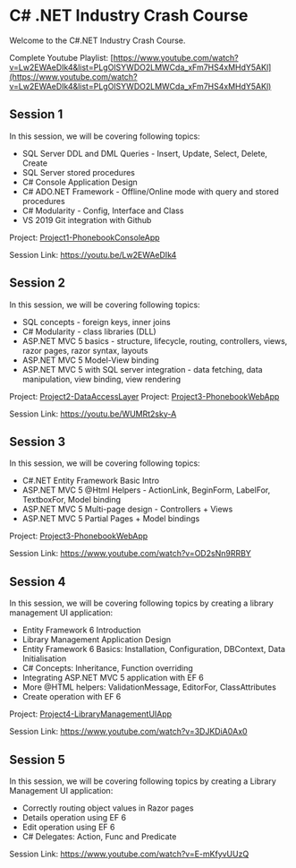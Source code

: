 # C# .NET Industry Crash Course

Welcome to the C#.NET Industry Crash Course.

Complete Youtube Playlist: [https://www.youtube.com/watch?v=Lw2EWAeDIk4&list=PLgOISYWDO2LMWCda_xFm7HS4xMHdY5AKl](https://www.youtube.com/watch?v=Lw2EWAeDIk4&list=PLgOISYWDO2LMWCda_xFm7HS4xMHdY5AKl)

## Session 1

In this session, we will be covering following topics:
- SQL Server DDL and DML Queries - Insert, Update, Select, Delete, Create
- SQL Server stored procedures
- C# Console Application Design
- C# ADO.NET Framework - Offline/Online mode with query and stored procedures
- C# Modularity - Config, Interface and Class
- VS 2019 Git integration with Github

Project: [Project1-PhonebookConsoleApp](https://github.com/abhinavcreed13/CsharpDotNET-Industry-Crash-Course/tree/master/Project1-PhonebookConsoleApp)

Session Link:
https://youtu.be/Lw2EWAeDIk4

## Session 2

In this session, we will be covering following topics:
- SQL concepts - foreign keys, inner joins
- C# Modularity - class libraries (DLL)
- ASP.NET MVC 5 basics - structure, lifecycle, routing, controllers, views, razor pages, razor syntax, layouts
- ASP.NET MVC 5 Model-View binding
- ASP.NET MVC 5 with SQL server integration - data fetching, data manipulation, view binding, view rendering

Project: [Project2-DataAccessLayer](https://github.com/abhinavcreed13/CsharpDotNET-Industry-Crash-Course/tree/master/Project2-DataAccessLayer)
Project: [Project3-PhonebookWebApp](https://github.com/abhinavcreed13/CsharpDotNET-Industry-Crash-Course/tree/master/Project3-PhonebookWebApp)

Session Link:
https://youtu.be/WUMRt2sky-A

## Session 3

In this session, we will be covering following topics:
- C#.NET Entity Framework Basic Intro
- ASP.NET MVC 5 @Html Helpers - ActionLink, BeginForm, LabelFor, TextboxFor, Model binding
- ASP.NET MVC 5 Multi-page design - Controllers + Views
- ASP.NET MVC 5 Partial Pages + Model bindings

Project: [Project3-PhonebookWebApp](https://github.com/abhinavcreed13/CsharpDotNET-Industry-Crash-Course/tree/master/Project3-PhonebookWebApp)

Session Link:
https://www.youtube.com/watch?v=OD2sNn9RRBY

## Session 4

In this session, we will be covering following topics by creating a library management UI application:
- Entity Framework 6 Introduction
- Library Management Application Design
- Entity Framework 6 Basics: Installation, Configuration, DBContext, Data Initialisation
- C# Concepts: Inheritance, Function overriding
- Integrating ASP.NET MVC 5 application with EF 6
- More @HTML helpers: ValidationMessage, EditorFor, ClassAttributes
- Create operation with EF 6

Project: [Project4-LibraryManagementUIApp](https://github.com/abhinavcreed13/CsharpDotNET-Industry-Crash-Course/tree/master/Project4-LibraryManagementUIApp)

Session Link:
https://www.youtube.com/watch?v=3DJKDiA0Ax0

## Session 5

In this session, we will be covering following topics by creating a Library Management UI application:
- Correctly routing object values in Razor pages
- Details operation using EF 6
- Edit operation using EF 6
- C# Delegates: Action, Func and Predicate

Session Link:
https://www.youtube.com/watch?v=E-mKfyvUUzQ

